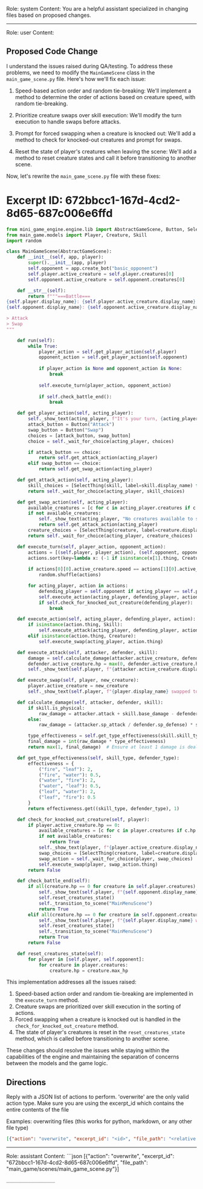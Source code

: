 Role: system
Content: You are a helpful assistant specialized in changing files based on proposed changes.
__________________
Role: user
Content: 
## Proposed Code Change
I understand the issues raised during QA/testing. To address these problems, we need to modify the `MainGameScene` class in the `main_game_scene.py` file. Here's how we'll fix each issue:

1. Speed-based action order and random tie-breaking:
   We'll implement a method to determine the order of actions based on creature speed, with random tie-breaking.

2. Prioritize creature swaps over skill execution:
   We'll modify the turn execution to handle swaps before attacks.

3. Prompt for forced swapping when a creature is knocked out:
   We'll add a method to check for knocked-out creatures and prompt for swaps.

4. Reset the state of player's creatures when leaving the scene:
   We'll add a method to reset creature states and call it before transitioning to another scene.

Now, let's rewrite the `main_game_scene.py` file with these fixes:

# Excerpt ID: 672bbcc1-167d-4cd2-8d65-687c006e6ffd
```python main_game/scenes/main_game_scene.py
from mini_game_engine.engine.lib import AbstractGameScene, Button, SelectThing
from main_game.models import Player, Creature, Skill
import random

class MainGameScene(AbstractGameScene):
    def __init__(self, app, player):
        super().__init__(app, player)
        self.opponent = app.create_bot("basic_opponent")
        self.player.active_creature = self.player.creatures[0]
        self.opponent.active_creature = self.opponent.creatures[0]

    def __str__(self):
        return f"""===Battle===
{self.player.display_name}: {self.player.active_creature.display_name} (HP: {self.player.active_creature.hp}/{self.player.active_creature.max_hp})
{self.opponent.display_name}: {self.opponent.active_creature.display_name} (HP: {self.opponent.active_creature.hp}/{self.opponent.active_creature.max_hp})

> Attack
> Swap
"""

    def run(self):
        while True:
            player_action = self.get_player_action(self.player)
            opponent_action = self.get_player_action(self.opponent)
            
            if player_action is None and opponent_action is None:
                break
            
            self.execute_turn(player_action, opponent_action)
            
            if self.check_battle_end():
                break

    def get_player_action(self, acting_player):
        self._show_text(acting_player, f"It's your turn, {acting_player.display_name}!")
        attack_button = Button("Attack")
        swap_button = Button("Swap")
        choices = [attack_button, swap_button]
        choice = self._wait_for_choice(acting_player, choices)

        if attack_button == choice:
            return self.get_attack_action(acting_player)
        elif swap_button == choice:
            return self.get_swap_action(acting_player)

    def get_attack_action(self, acting_player):
        skill_choices = [SelectThing(skill, label=skill.display_name) for skill in acting_player.active_creature.skills]
        return self._wait_for_choice(acting_player, skill_choices)

    def get_swap_action(self, acting_player):
        available_creatures = [c for c in acting_player.creatures if c != acting_player.active_creature and c.hp > 0]
        if not available_creatures:
            self._show_text(acting_player, "No creatures available to swap!")
            return self.get_attack_action(acting_player)
        creature_choices = [SelectThing(creature, label=creature.display_name) for creature in available_creatures]
        return self._wait_for_choice(acting_player, creature_choices)

    def execute_turn(self, player_action, opponent_action):
        actions = [(self.player, player_action), (self.opponent, opponent_action)]
        actions.sort(key=lambda x: (-1 if isinstance(x[1].thing, Creature) else 0, x[0].active_creature.speed), reverse=True)
        
        if actions[0][0].active_creature.speed == actions[1][0].active_creature.speed:
            random.shuffle(actions)

        for acting_player, action in actions:
            defending_player = self.opponent if acting_player == self.player else self.player
            self.execute_action(acting_player, defending_player, action)
            if self.check_for_knocked_out_creature(defending_player):
                break

    def execute_action(self, acting_player, defending_player, action):
        if isinstance(action.thing, Skill):
            self.execute_attack(acting_player, defending_player, action.thing)
        elif isinstance(action.thing, Creature):
            self.execute_swap(acting_player, action.thing)

    def execute_attack(self, attacker, defender, skill):
        damage = self.calculate_damage(attacker.active_creature, defender.active_creature, skill)
        defender.active_creature.hp = max(0, defender.active_creature.hp - damage)
        self._show_text(self.player, f"{attacker.active_creature.display_name} used {skill.display_name} and dealt {damage} damage to {defender.active_creature.display_name}!")

    def execute_swap(self, player, new_creature):
        player.active_creature = new_creature
        self._show_text(self.player, f"{player.display_name} swapped to {new_creature.display_name}!")

    def calculate_damage(self, attacker, defender, skill):
        if skill.is_physical:
            raw_damage = attacker.attack + skill.base_damage - defender.defense
        else:
            raw_damage = (attacker.sp_attack / defender.sp_defense) * skill.base_damage

        type_effectiveness = self.get_type_effectiveness(skill.skill_type, defender.creature_type)
        final_damage = int(raw_damage * type_effectiveness)
        return max(1, final_damage)  # Ensure at least 1 damage is dealt

    def get_type_effectiveness(self, skill_type, defender_type):
        effectiveness = {
            ("fire", "leaf"): 2,
            ("fire", "water"): 0.5,
            ("water", "fire"): 2,
            ("water", "leaf"): 0.5,
            ("leaf", "water"): 2,
            ("leaf", "fire"): 0.5
        }
        return effectiveness.get((skill_type, defender_type), 1)

    def check_for_knocked_out_creature(self, player):
        if player.active_creature.hp == 0:
            available_creatures = [c for c in player.creatures if c.hp > 0]
            if not available_creatures:
                return True
            self._show_text(player, f"{player.active_creature.display_name} has been knocked out!")
            swap_choices = [SelectThing(creature, label=creature.display_name) for creature in available_creatures]
            swap_action = self._wait_for_choice(player, swap_choices)
            self.execute_swap(player, swap_action.thing)
        return False

    def check_battle_end(self):
        if all(creature.hp == 0 for creature in self.player.creatures):
            self._show_text(self.player, f"{self.opponent.display_name} wins!")
            self.reset_creatures_state()
            self._transition_to_scene("MainMenuScene")
            return True
        elif all(creature.hp == 0 for creature in self.opponent.creatures):
            self._show_text(self.player, f"{self.player.display_name} wins!")
            self.reset_creatures_state()
            self._transition_to_scene("MainMenuScene")
            return True
        return False

    def reset_creatures_state(self):
        for player in [self.player, self.opponent]:
            for creature in player.creatures:
                creature.hp = creature.max_hp
```

This implementation addresses all the issues raised:

1. Speed-based action order and random tie-breaking are implemented in the `execute_turn` method.
2. Creature swaps are prioritized over skill execution in the sorting of actions.
3. Forced swapping when a creature is knocked out is handled in the `check_for_knocked_out_creature` method.
4. The state of player's creatures is reset in the `reset_creatures_state` method, which is called before transitioning to another scene.

These changes should resolve the issues while staying within the capabilities of the engine and maintaining the separation of concerns between the models and the game logic.

## Directions
Reply with a JSON list of actions to perform. 'overwrite' are the only valid action type. 
Make sure you are using the excerpt_id which contains the entire contents of the file

Examples:
overwriting files (this works for python, markdown, or any other file type)
```json output_example1
[{"action": "overwrite", "excerpt_id": "<id>", "file_path": "<relative file path>"}]
```

__________________
Role: assistant
Content: ```json
[{"action": "overwrite", "excerpt_id": "672bbcc1-167d-4cd2-8d65-687c006e6ffd", "file_path": "main_game/scenes/main_game_scene.py"}]
```
__________________
